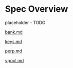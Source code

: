 # Spec Overview 

placeholder - TODO

[bank.md](bank.md)

[keys.md](keys.md)

[perp.md](perp.md)

[vpool.md](vpool.md)

